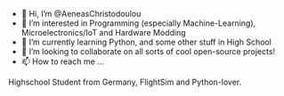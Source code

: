 - 👋 Hi, I’m @AeneasChristodoulou
- 👀 I’m interested in Programming (especially Machine-Learning), Microelectronics/IoT and Hardware Modding
- 🌱 I’m currently learning Python, and some other stuff in High School
- 💞️ I’m looking to collaborate on all sorts of cool open-source projects!
- 📫 How to reach me ...

Highschool Student from Germany, FlightSim and Python-lover.
<!---
AeneasChristodoulou/AeneasChristodoulou is a ✨ special ✨ repository because its `README.md` (this file) appears on your GitHub profile.
You can click the Preview link to take a look at your changes.
--->
